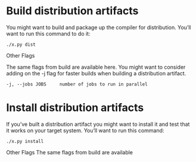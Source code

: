# Build distribution artifacts

You might want to build and package up the compiler for distribution.
You’ll want to run this command to do it:

   `./x.py dist`

Other Flags

The same flags from build are available here. 
You might want to consider adding on the -j flag for faster builds 
when building a distribution artifact.

```
-j, --jobs JOBS     number of jobs to run in parallel
```


# Install distribution artifacts

If you’ve built a distribution artifact you might want to install it and 
test that it works on your target system. You’ll want to run this command:

   `./x.py install`

Other Flags
The same flags from build are available 